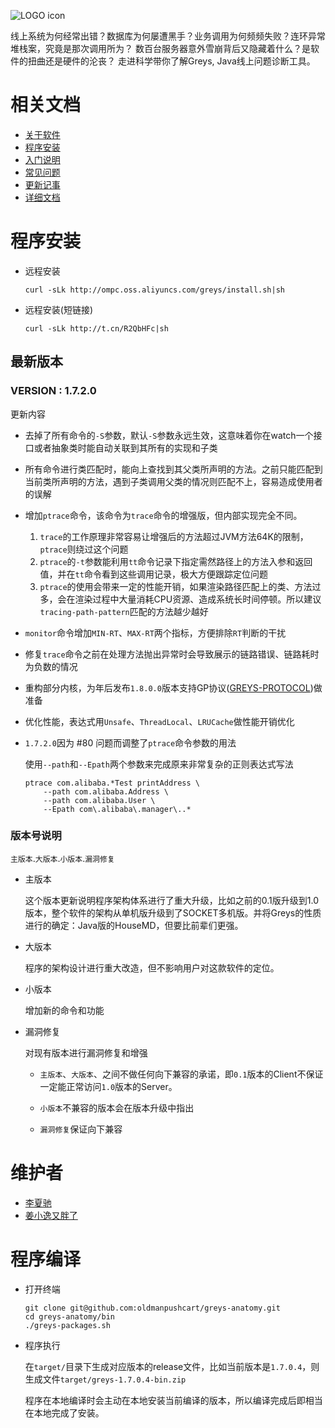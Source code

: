 ![LOGO icon](https://raw.githubusercontent.com/oldmanpushcart/images/master/greys/greys-logo-readme.png)

>
线上系统为何经常出错？数据库为何屡遭黑手？业务调用为何频频失败？连环异常堆栈案，究竟是那次调用所为？
数百台服务器意外雪崩背后又隐藏着什么？是软件的扭曲还是硬件的沦丧？
走进科学带你了解Greys, Java线上问题诊断工具。

# 相关文档

* [关于软件](https://github.com/oldmanpushcart/greys-anatomy/wiki/Home)
* [程序安装](https://github.com/oldmanpushcart/greys-anatomy/wiki/installing)
* [入门说明](https://github.com/oldmanpushcart/greys-anatomy/wiki/Getting-Start)
* [常见问题](https://github.com/oldmanpushcart/greys-anatomy/wiki/FAQ)
* [更新记事](https://github.com/oldmanpushcart/greys-anatomy/wiki/Chronicle)
* [详细文档](https://github.com/oldmanpushcart/greys-anatomy/wiki/greys-pdf)

# 程序安装

- 远程安装

  ```shell
  curl -sLk http://ompc.oss.aliyuncs.com/greys/install.sh|sh
  ```
  
- 远程安装(短链接)
  
  ```shell
  curl -sLk http://t.cn/R2QbHFc|sh
  ```

## 最新版本

### **VERSION :** 1.7.2.0

更新内容

- 去掉了所有命令的`-S`参数，默认`-S`参数永远生效，这意味着你在watch一个接口或者抽象类时能自动关联到其所有的实现和子类

- 所有命令进行类匹配时，能向上查找到其父类所声明的方法。之前只能匹配到当前类所声明的方法，遇到子类调用父类的情况则匹配不上，容易造成使用者的误解

- 增加`ptrace`命令，该命令为`trace`命令的增强版，但内部实现完全不同。

  1. `trace`的工作原理非常容易让增强后的方法超过JVM方法64K的限制，`ptrace`则绕过这个问题
  1. `ptrace`的`-t`参数能利用`tt`命令记录下指定需然路径上的方法入参和返回值，并在`tt`命令看到这些调用记录，极大方便跟踪定位问题
  1. `ptrace`的使用会带来一定的性能开销，如果渲染路径匹配上的类、方法过多，会在渲染过程中大量消耗CPU资源、造成系统长时间停顿。所以建议`tracing-path-pattern`匹配的方法越少越好

- `monitor`命令增加`MIN-RT`、`MAX-RT`两个指标，方便排除`RT`判断的干扰
  
- 修复`trace`命令之前在处理方法抛出异常时会导致展示的链路错误、链路耗时为负数的情况
  
- 重构部分内核，为年后发布`1.8.0.0`版本支持GP协议([GREYS-PROTOCOL](https://github.com/oldmanpushcart/greys-anatomy/wiki/GREYS-PROTOCOL))做准备  
  
- 优化性能，表达式用`Unsafe`、`ThreadLocal`、`LRUCache`做性能开销优化

- `1.7.2.0`因为 #80 问题而调整了`ptrace`命令参数的用法

  使用`--path`和`--Epath`两个参数来完成原来非常复杂的正则表达式写法
  
  ```shell
  ptrace com.alibaba.*Test printAddress \
      --path com.alibaba.Address \
      --path com.alibaba.User \
      --Epath com\.alibaba\.manager\..*
  ```


### 版本号说明

`主版本`.`大版本`.`小版本`.`漏洞修复`

* 主版本

  这个版本更新说明程序架构体系进行了重大升级，比如之前的0.1版升级到1.0版本，整个软件的架构从单机版升级到了SOCKET多机版。并将Greys的性质进行的确定：Java版的HouseMD，但要比前辈们更强。

* 大版本

  程序的架构设计进行重大改造，但不影响用户对这款软件的定位。

* 小版本

  增加新的命令和功能

* 漏洞修复

  对现有版本进行漏洞修复和增强
  
  - `主版本`、`大版本`、之间不做任何向下兼容的承诺，即`0.1`版本的Client不保证一定能正常访问`1.0`版本的Server。

  - `小版本`不兼容的版本会在版本升级中指出

  - `漏洞修复`保证向下兼容

# 维护者

* [李夏驰](http://www.weibo.com/vlinux)
* [姜小逸又胖了](http://weibo.com/chengtd)


# 程序编译

- 打开终端

  ```shell
  git clone git@github.com:oldmanpushcart/greys-anatomy.git
  cd greys-anatomy/bin
  ./greys-packages.sh
  ```
  
- 程序执行

  在`target/`目录下生成对应版本的release文件，比如当前版本是`1.7.0.4`，则生成文件`target/greys-1.7.0.4-bin.zip`
  
  程序在本地编译时会主动在本地安装当前编译的版本，所以编译完成后即相当在本地完成了安装。